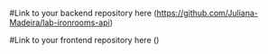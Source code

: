 #Link to your backend repository here (https://github.com/Juliana-Madeira/lab-ironrooms-api)

#Link to your frontend repository here ()

